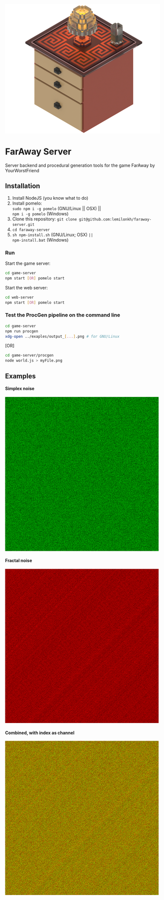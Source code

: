 ![FarAway Server](/logo.png?raw=true)

# FarAway Server
Server backend and procedural generation tools for the game FarAway by YourWorstFriend

## Installation
1. Install NodeJS (you know what to do)
2. Install pomelo:\
   `sudo npm i -g pomelo` (GNU/Linux || OSX) ||\
   `npm i -g pomelo` (Windows)
3. Clone this repository: `git clone git@github.com:lemilonkh/faraway-server.git`
4. `cd faraway-server`
5. `sh npm-install.sh` (GNU/Linux; OSX) `||`\
   `npm-install.bat`   (Windows)

### Run
Start the game server:
```bash
cd game-server
npm start [OR] pomelo start
```

Start the web server:
```bash
cd web-server
npm start [OR] pomelo start
```

### Test the ProcGen pipeline on the command line
```bash
cd game-server
npm run procgen
xdg-open ../exaples/output_[...].png # for GNU/Linux
```

[OR]

```bash
cd game-server/procgen
node world.js > myFile.png
```

## Examples
#### Simplex noise
![Simplex noise](/examples/simplex.png?raw=true)

#### Fractal noise
![Fractal noise](/examples/fractal.png?raw=true)

#### Combined, with index as channel
![Combined, with index as channel](/examples/threechannel.png?raw=true)
